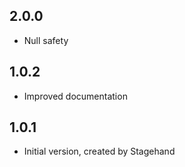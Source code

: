 ## 2.0.0

- Null safety

## 1.0.2

- Improved documentation

## 1.0.1

- Initial version, created by Stagehand

